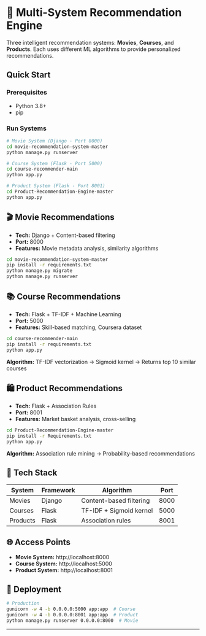 # 🎯 Multi-System Recommendation Engine

Three intelligent recommendation systems: **Movies**, **Courses**, and **Products**. Each uses different ML algorithms to provide personalized recommendations.

##  Quick Start

### Prerequisites
- Python 3.8+
- pip

### Run Systems
```bash
# Movie System (Django - Port 8000)
cd movie-recommendation-system-master
python manage.py runserver

# Course System (Flask - Port 5000)
cd course-recommender-main
python app.py

# Product System (Flask - Port 8001)
cd Product-Recommendation-Engine-master
python app.py
```

## 🎬 Movie Recommendations
- **Tech:** Django + Content-based filtering
- **Port:** 8000
- **Features:** Movie metadata analysis, similarity algorithms

```bash
cd movie-recommendation-system-master
pip install -r requirements.txt
python manage.py migrate
python manage.py runserver
```

## 📚 Course Recommendations
- **Tech:** Flask + TF-IDF + Machine Learning
- **Port:** 5000
- **Features:** Skill-based matching, Coursera dataset

```bash
cd course-recommender-main
pip install -r requirements.txt
python app.py
```

**Algorithm:** TF-IDF vectorization → Sigmoid kernel → Returns top 10 similar courses

## 🛍️ Product Recommendations
- **Tech:** Flask + Association Rules
- **Port:** 8001
- **Features:** Market basket analysis, cross-selling

```bash
cd Product-Recommendation-Engine-master
pip install -r Requirements.txt
python app.py
```

**Algorithm:** Association rule mining → Probability-based recommendations

## 🔧 Tech Stack

| System | Framework | Algorithm | Port |
|--------|-----------|-----------|------|
| Movies | Django | Content-based filtering | 8000 |
| Courses | Flask | TF-IDF + Sigmoid kernel | 5000 |
| Products | Flask | Association rules | 8001 |

## 🌐 Access Points
- **Movie System:** http://localhost:8000
- **Course System:** http://localhost:5000
- **Product System:** http://localhost:8001

## 🚀 Deployment
```bash
# Production
gunicorn -w 4 -b 0.0.0.0:5000 app:app  # Course
gunicorn -w 4 -b 0.0.0.0:8001 app:app  # Product
python manage.py runserver 0.0.0.0:8000  # Movie
```

---
